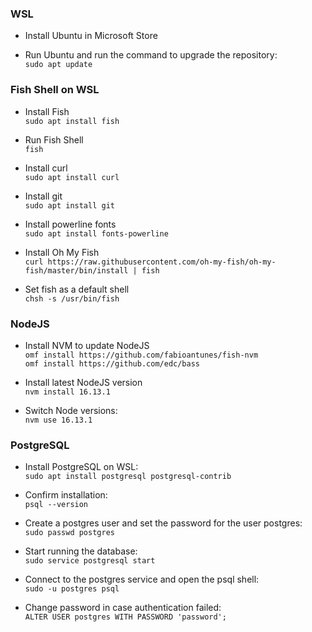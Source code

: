 ### WSL
- Install Ubuntu in Microsoft Store

- Run Ubuntu and run the command to upgrade the repository:<br />
`sudo apt update`

### Fish Shell on WSL

- Install Fish<br />
`sudo apt install fish`

- Run Fish Shell<br />
`fish`

- Install curl<br />
`sudo apt install curl`

- Install git<br />
`sudo apt install git`

- Install powerline fonts<br />
`sudo apt install fonts-powerline`

- Install Oh My Fish<br />
`curl https://raw.githubusercontent.com/oh-my-fish/oh-my-fish/master/bin/install | fish`

- Set fish as a default shell<br />
`chsh -s /usr/bin/fish`


### NodeJS<br />

- Install NVM to update NodeJS<br />
`omf install https://github.com/fabioantunes/fish-nvm`<br />
`omf install https://github.com/edc/bass`

- Install latest NodeJS version<br />
`nvm install 16.13.1`

- Switch Node versions:<br />
`nvm use 16.13.1`

### PostgreSQL<br />
- Install PostgreSQL on WSL:<br />
`sudo apt install postgresql postgresql-contrib`

- Confirm installation:<br />
`psql --version`

- Create a postgres user and set the password for the user postgres:<br />
`sudo passwd postgres`

- Start running the database:<br />
`sudo service postgresql start`

- Connect to the postgres service and open the psql shell: <br />
`sudo -u postgres psql`

- Change password in case authentication failed:<br />
`ALTER USER postgres WITH PASSWORD 'password';`
